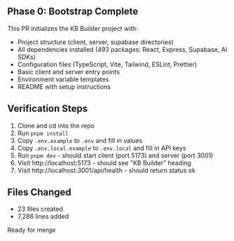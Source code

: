 ## Phase 0: Bootstrap Complete

This PR initializes the KB Builder project with:

- Project structure (client, server, supabase directories)
- All dependencies installed (493 packages: React, Express, Supabase, AI SDKs)
- Configuration files (TypeScript, Vite, Tailwind, ESLint, Prettier)
- Basic client and server entry points
- Environment variable templates
- README with setup instructions

## Verification Steps

1. Clone and cd into the repo
2. Run `pnpm install`
3. Copy `.env.example` to `.env` and fill in values
4. Copy `.env.local.example` to `.env.local` and fill in API keys
5. Run `pnpm dev` - should start client (port 5173) and server (port 3001)
6. Visit http://localhost:5173 - should see "KB Builder" heading
7. Visit http://localhost:3001/api/health - should return status ok

## Files Changed

- 23 files created
- 7,286 lines added

Ready for merge
